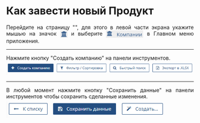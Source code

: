 # Как завести новый Продукт

<p align="justify">
Перейдите на страницу "", для этого в левой части экрана укажите мышью на значок  <img src="../../images/main_menu/pict_company_short.png" style="width: 20px; height: 20px; vertical-align: middle;"/>  и выберите  <img src="../../images/main_menu/pict_company_full.png" style="width: 100px; height: 20px; vertical-align: middle;"/>  в Главном меню приложения.
</p>

---

<p align="justify">
Нажмите кнопку "Создать компанию" на панели инструментов. 
<br>
<img src="../../images/company_page/company_create.png" style="max-width:100%;max-height:100%;"/>
</p>

---

<p align="justify">
В любой момент нажмите кнопку "Сохранить данные" на панели инструментов чтобы сохранить сделанные изменения. 
<br>
<img src="../../images/company_page/company_save_data.png" style="max-width:100%;max-height:100%;"/>
</p>